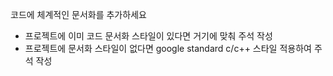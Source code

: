코드에 체계적인 문서화를 추가하세요
- 프로젝트에 이미 코드 문서화 스타일이 있다면 거기에 맞춰 주석 작성
- 프로젝트에 문서화 스타일이 없다면 google standard c/c++ 스타일 적용하여 주석 작성